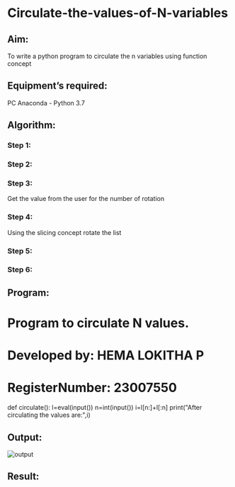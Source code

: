 # Circulate-the-values-of-N-variables
## Aim:
To write a python program to circulate the n variables using function concept
## Equipment’s required:
PC
Anaconda - Python 3.7
## Algorithm: 
### Step 1: 
### Step 2: 
### Step 3: 
Get the value from the user for the number of rotation
### Step 4: 
Using the slicing concept rotate the list

### Step 5: 
### Step 6: 
## Program:
# Program to circulate N values.
# Developed by: HEMA LOKITHA P
# RegisterNumber: 23007550
def circulate():
   l=eval(input())
   n=int(input())
   i=l[n:]+l[:n]
   print("After circulating the values are:",i)

## Output:
![output](circulating-1-1.png)


## Result:
